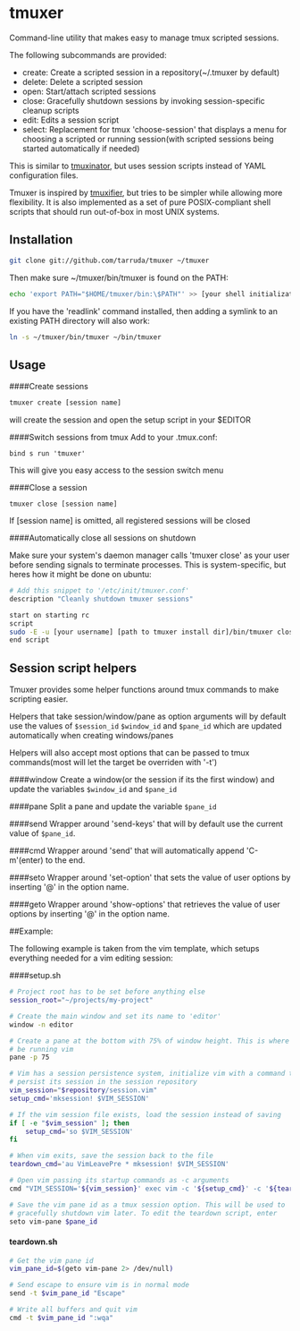 # tmuxer

Command-line utility that makes easy to manage tmux scripted sessions.

The following subcommands are provided:

  - create: Create a scripted session in a repository(~/.tmuxer by default) 
  - delete: Delete a scripted session
  - open: Start/attach scripted sessions
  - close: Gracefully shutdown sessions by invoking session-specific cleanup
    scripts
  - edit: Edits a session script
  - select: Replacement for tmux 'choose-session' that displays a menu
    for choosing a scripted or running session(with scripted sessions being
    started automatically if needed)

This is similar to [tmuxinator](https://github.com/aziz/tmuxinator), but
uses session scripts instead of YAML configuration files.

Tmuxer is inspired by [tmuxifier](https://github.com/jimeh/tmuxifier), but
tries to be simpler while allowing more flexibility. It is also implemented as
a set of pure POSIX-compliant shell scripts that should run out-of-box in most
UNIX systems.

## Installation

```sh
git clone git://github.com/tarruda/tmuxer ~/tmuxer
```

Then make sure ~/tmuxer/bin/tmuxer is found on the PATH:

```sh
echo 'export PATH="$HOME/tmuxer/bin:\$PATH"' >> [your shell initialization file]
```

If you have the 'readlink' command installed, then adding a symlink to an
existing PATH directory will also work:

```sh
ln -s ~/tmuxer/bin/tmuxer ~/bin/tmuxer
```

## Usage

####Create sessions

```sh
tmuxer create [session name]
```
will create the session and open the setup script in your $EDITOR

####Switch sessions from tmux
Add to your .tmux.conf:

```
bind s run 'tmuxer'
```

This will give you easy access to the session switch menu

####Close a session

```
tmuxer close [session name]
```

If [session name] is omitted, all registered sessions will be closed

####Automatically close all sessions on shutdown

Make sure your system's daemon manager calls 'tmuxer close' as your user before
sending signals to terminate processes. This is system-specific, but heres how
it might be done on ubuntu:

```sh
# Add this snippet to '/etc/init/tmuxer.conf'
description "Cleanly shutdown tmuxer sessions"

start on starting rc
script
sudo -E -u [your username] [path to tmuxer install dir]/bin/tmuxer close
end script
```

## Session script helpers
Tmuxer provides some helper functions around tmux commands to make scripting
easier.

Helpers that take session/window/pane as option arguments will by default use
the values of `$session_id` `$window_id` and `$pane_id` which are updated
automatically when creating windows/panes

Helpers will also accept most options that can be passed to tmux commands(most
will let the target be overriden with '-t')

####window
Create a window(or the session if its the first window) and update the
variables `$window_id` and `$pane_id`

####pane
Split a pane and update the variable `$pane_id`

####send
Wrapper around 'send-keys' that will by default use the current value of
`$pane_id`.

####cmd
Wrapper around 'send' that will automatically append 'C-m'(enter) to the end.

####seto
Wrapper around 'set-option' that sets the value of user options by inserting '@' in the
option name.

####geto
Wrapper around 'show-options' that retrieves the value of user options by
inserting '@' in the option name.

##Example:

The following example is taken from the vim template, which setups everything
needed for a vim editing session:

####setup.sh
```sh
# Project root has to be set before anything else
session_root="~/projects/my-project"

# Create the main window and set its name to 'editor'
window -n editor

# Create a pane at the bottom with 75% of window height. This is where you will
# be running vim
pane -p 75

# Vim has a session persistence system, initialize vim with a command to
# persist its session in the session repository
vim_session="$repository/session.vim"
setup_cmd='mksession! $VIM_SESSION'

# If the vim session file exists, load the session instead of saving
if [ -e "$vim_session" ]; then
	setup_cmd='so $VIM_SESSION'
fi

# When vim exits, save the session back to the file
teardown_cmd='au VimLeavePre * mksession! $VIM_SESSION'

# Open vim passing its startup commands as -c arguments
cmd "VIM_SESSION='${vim_session}' exec vim -c '${setup_cmd}' -c '${teardown_cmd}'"

# Save the vim pane id as a tmux session option. This will be used to
# gracefully shutdown vim later. To edit the teardown script, enter
seto vim-pane $pane_id
```

#### teardown.sh
```sh
# Get the vim pane id
vim_pane_id=$(geto vim-pane 2> /dev/null)

# Send escape to ensure vim is in normal mode
send -t $vim_pane_id "Escape"

# Write all buffers and quit vim
cmd -t $vim_pane_id ":wqa"
```
